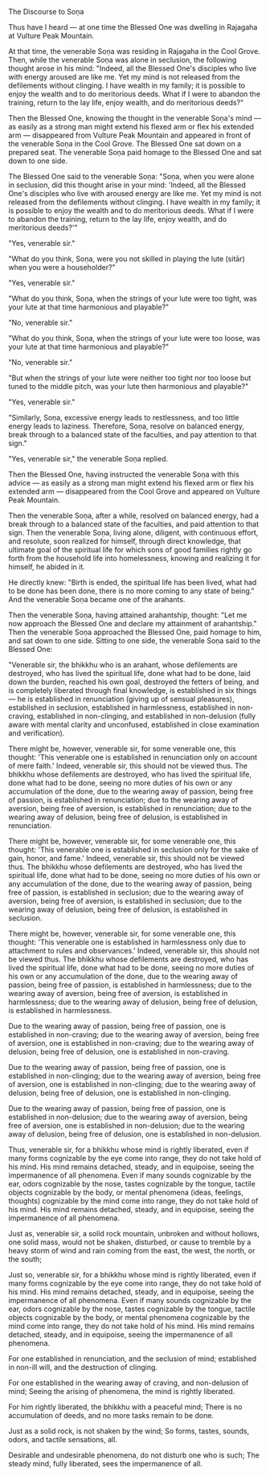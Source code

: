 The Discourse to Soṇa

Thus have I heard — at one time the Blessed One was dwelling in Rajagaha at Vulture Peak Mountain.

At that time, the venerable Soṇa was residing in Rajagaha in the Cool Grove. Then, while the venerable Soṇa was alone in seclusion, the following thought arose in his mind: "Indeed, all the Blessed One's disciples who live with energy aroused are like me. Yet my mind is not released from the defilements without clinging. I have wealth in my family; it is possible to enjoy the wealth and to do meritorious deeds. What if I were to abandon the training, return to the lay life, enjoy wealth, and do meritorious deeds?"

Then the Blessed One, knowing the thought in the venerable Soṇa's mind — as easily as a strong man might extend his flexed arm or flex his extended arm — disappeared from Vulture Peak Mountain and appeared in front of the venerable Soṇa in the Cool Grove. The Blessed One sat down on a prepared seat. The venerable Soṇa paid homage to the Blessed One and sat down to one side.

The Blessed One said to the venerable Soṇa: "Soṇa, when you were alone in seclusion, did this thought arise in your mind: 'Indeed, all the Blessed One's disciples who live with aroused energy are like me. Yet my mind is not released from the defilements without clinging. I have wealth in my family; it is possible to enjoy the wealth and to do meritorious deeds. What if I were to abandon the training, return to the lay life, enjoy wealth, and do meritorious deeds?'"

"Yes, venerable sir."

"What do you think, Soṇa, were you not skilled in playing the lute (sitār) when you were a householder?"

"Yes, venerable sir."

"What do you think, Soṇa, when the strings of your lute were too tight, was your lute at that time harmonious and playable?"

"No, venerable sir."

"What do you think, Soṇa, when the strings of your lute were too loose, was your lute at that time harmonious and playable?"

"No, venerable sir."

"But when the strings of your lute were neither too tight nor too loose but tuned to the middle pitch, was your lute then harmonious and playable?"

"Yes, venerable sir."

"Similarly, Soṇa, excessive energy leads to restlessness, and too little energy leads to laziness. Therefore, Soṇa, resolve on balanced energy, break through to a balanced state of the faculties, and pay attention to that sign."

"Yes, venerable sir," the venerable Soṇa replied.

Then the Blessed One, having instructed the venerable Soṇa with this advice — as easily as a strong man might extend his flexed arm or flex his extended arm — disappeared from the Cool Grove and appeared on Vulture Peak Mountain.

Then the venerable Soṇa, after a while, resolved on balanced energy, had a break through to a balanced state of the faculties, and paid attention to that sign. Then the venerable Soṇa, living alone, diligent, with continuous effort, and resolute, soon realized for himself, through direct knowledge, that ultimate goal of the spiritual life for which sons of good families rightly go forth from the household life into homelessness, knowing and realizing it for himself, he abided in it.

He directly knew: "Birth is ended, the spiritual life has been lived, what had to be done has been done, there is no more coming to any state of being." And the venerable Soṇa became one of the arahants.

Then the venerable Soṇa, having attained arahantship, thought: "Let me now approach the Blessed One and declare my attainment of arahantship." Then the venerable Soṇa approached the Blessed One, paid homage to him, and sat down to one side. Sitting to one side, the venerable Soṇa said to the Blessed One:

"Venerable sir, the bhikkhu who is an arahant, whose defilements are destroyed, who has lived the spiritual life, done what had to be done, laid down the burden, reached his own goal, destroyed the fetters of being, and is completely liberated through final knowledge, is established in six things — he is established in renunciation (giving up of sensual pleasures), established in seclusion, established in harmlessness, established in non-craving, established in non-clinging, and established in non-delusion (fully aware with mental clarity and unconfused, established in close examination and verification).

There might be, however, venerable sir, for some venerable one, this thought: 'This venerable one is established in renunciation only on account of mere faith.' Indeed, venerable sir, this should not be viewed thus. The bhikkhu whose defilements are destroyed, who has lived the spiritual life, done what had to be done, seeing no more duties of his own or any accumulation of the done, due to the wearing away of passion, being free of passion, is established in renunciation; due to the wearing away of aversion, being free of aversion, is established in renunciation; due to the wearing away of delusion, being free of delusion, is established in renunciation.

There might be, however, venerable sir, for some venerable one, this thought: 'This venerable one is established in seclusion only for the sake of gain, honor, and fame.' Indeed, venerable sir, this should not be viewed thus. The bhikkhu whose defilements are destroyed, who has lived the spiritual life, done what had to be done, seeing no more duties of his own or any accumulation of the done, due to the wearing away of passion, being free of passion, is established in seclusion; due to the wearing away of aversion, being free of aversion, is established in seclusion; due to the wearing away of delusion, being free of delusion, is established in seclusion.

There might be, however, venerable sir, for some venerable one, this thought: 'This venerable one is established in harmlessness only due to attachment to rules and observances.' Indeed, venerable sir, this should not be viewed thus. The bhikkhu whose defilements are destroyed, who has lived the spiritual life, done what had to be done, seeing no more duties of his own or any accumulation of the done, due to the wearing away of passion, being free of passion, is established in harmlessness; due to the wearing away of aversion, being free of aversion, is established in harmlessness; due to the wearing away of delusion, being free of delusion, is established in harmlessness.

Due to the wearing away of passion, being free of passion, one is established in non-craving; due to the wearing away of aversion, being free of aversion, one is established in non-craving; due to the wearing away of delusion, being free of delusion, one is established in non-craving.

Due to the wearing away of passion, being free of passion, one is established in non-clinging; due to the wearing away of aversion, being free of aversion, one is established in non-clinging; due to the wearing away of delusion, being free of delusion, one is established in non-clinging.

Due to the wearing away of passion, being free of passion, one is established in non-delusion; due to the wearing away of aversion, being free of aversion, one is established in non-delusion; due to the wearing away of delusion, being free of delusion, one is established in non-delusion.

Thus, venerable sir, for a bhikkhu whose mind is rightly liberated, even if many forms cognizable by the eye come into range, they do not take hold of his mind. His mind remains detached, steady, and in equipoise, seeing the impermanence of all phenomena. Even if many sounds cognizable by the ear, odors cognizable by the nose, tastes cognizable by the tongue, tactile objects cognizable by the body, or mental phenomena (ideas, feelings, thoughts) cognizable by the mind come into range, they do not take hold of his mind. His mind remains detached, steady, and in equipoise, seeing the impermanence of all phenomena.

Just as, venerable sir, a solid rock mountain, unbroken and without hollows, one solid mass, would not be shaken, disturbed, or cause to tremble by a heavy storm of wind and rain coming from the east, the west, the north, or the south;

Just so, venerable sir, for a bhikkhu whose mind is rightly liberated, even if many forms cognizable by the eye come into range, they do not take hold of his mind. His mind remains detached, steady, and in equipoise, seeing the impermanence of all phenomena. Even if many sounds cognizable by the ear, odors cognizable by the nose, tastes cognizable by the tongue, tactile objects cognizable by the body, or mental phenomena cognizable by the mind come into range, they do not take hold of his mind. His mind remains detached, steady, and in equipoise, seeing the impermanence of all phenomena.

For one established in renunciation,
and the seclusion of mind;
established in non-ill will,
and the destruction of clinging.

For one established in the wearing away of craving,
and non-delusion of mind;
Seeing the arising of phenomena,
the mind is rightly liberated.

For him rightly liberated,
the bhikkhu with a peaceful mind;
There is no accumulation of deeds,
and no more tasks remain to be done.

Just as a solid rock,
is not shaken by the wind;
So forms, tastes, sounds,
odors, and tactile sensations, all.

Desirable and undesirable phenomena,
do not disturb one who is such;
The steady mind, fully liberated,
sees the impermanence of all.